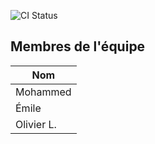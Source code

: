 ![CI Status](https:/github.com/CoursCegepGarneau/TP3_Seismoscope/actions/workflows/ci.yml/badge.svg)

## Membres de l'équipe
| Nom |
|------|
| Mohammed |
| Émile |
| Olivier L. |


